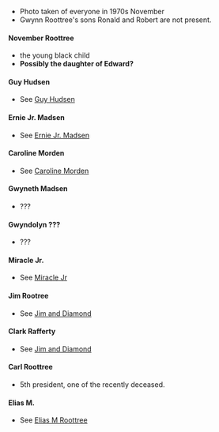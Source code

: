 - Photo taken of everyone in 1970s November
- Gwynn Roottree's sons Ronald and Robert are not present.

#### November Roottree
- the young black child
-  **Possibly the daughter of Edward?**
#### Guy Hudsen
- See [Guy Hudsen](Individuals/3.%20The%20Free%20Spirits/Guy%20Hudsen.md)
#### Ernie Jr. Madsen
- See [Ernie Jr. Madsen](Individuals/3.%20The%20Free%20Spirits/Ernie%20Jr.%20Madsen.md)
#### Caroline Morden
- See [Caroline Morden](Individuals/3.%20The%20Free%20Spirits/Caroline%20Morden.md)
#### Gwyneth Madsen
- ???
#### Gwyndolyn ???
- ???
#### Miracle Jr.
- See [Miracle Jr](Individuals/3.%20The%20Free%20Spirits/Miracle%20Jr.md)
#### Jim Rootree
- See [Jim and Diamond](Individuals/3.%20The%20Free%20Spirits/Jim%20and%20Diamond.md)
#### Clark Rafferty
- See [Jim and Diamond](Individuals/3.%20The%20Free%20Spirits/Jim%20and%20Diamond.md)
#### Carl Roottree
- 5th president, one of the recently deceased.
#### Elias M.
- See [Elias M Roottree](Individuals/3.%20The%20Free%20Spirits/Miracle%20Jr.md#Elias%20M%20Roottree)